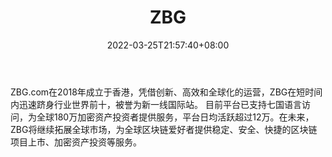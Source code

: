 ﻿---
weight: 
title: "ZBG"
description: "ZBG国际站是于2018年7月推出的全球顶尖社区化创新币种国际站，并由ZB全资控股。"
date: 2022-03-25T21:57:40+08:00
lastmod: 2022-03-25T16:45:40+08:00
draft: false
authors: ["Metabd"]
featuredImage: "zbg.webp"
link: ""
tags: ["交易所","ZBG"]
categories: ["navigation"]
navigation: ["交易所"]
lightgallery: true
toc: true
pinned: false
recommend: false
recommend1: false
---
ZBG.com在2018年成立于香港，凭借创新、高效和全球化的运营，ZBG在短时间内迅速跻身行业世界前十，被誉为新一线国际站。
目前平台已支持七国语言访问，为全球180万加密资产投资者提供服务，平台日均活跃超过12万。在未来，ZBG将继续拓展全球市场，为全球区块链爱好者提供稳定、安全、快捷的区块链项目上市、加密资产投资等服务。
